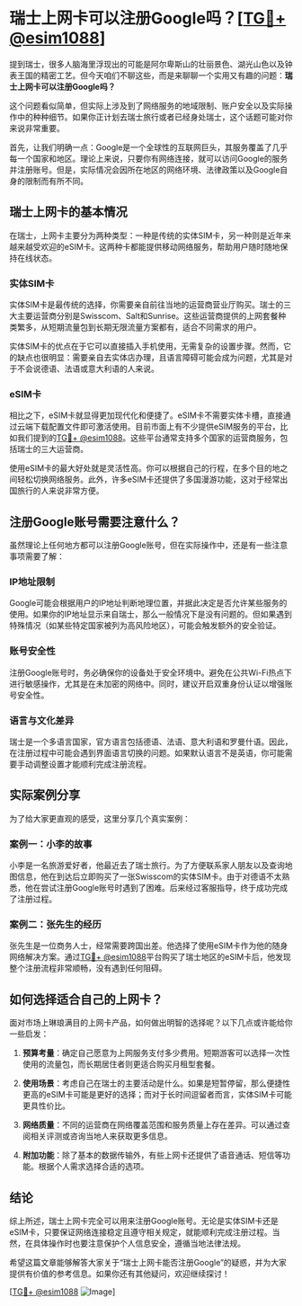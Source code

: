 # 瑞士上网卡可以注册Google吗？[[TG💪+ @esim1088](https://t.me/s/esim1088)]

提到瑞士，很多人脑海里浮现出的可能是阿尔卑斯山的壮丽景色、湖光山色以及钟表王国的精密工艺。但今天咱们不聊这些，而是来聊聊一个实用又有趣的问题：**瑞士上网卡可以注册Google吗？**

这个问题看似简单，但实际上涉及到了网络服务的地域限制、账户安全以及实际操作中的种种细节。如果你正计划去瑞士旅行或者已经身处瑞士，这个话题可能对你来说非常重要。

首先，让我们明确一点：Google是一个全球性的互联网巨头，其服务覆盖了几乎每一个国家和地区。理论上来说，只要你有网络连接，就可以访问Google的服务并注册账号。但是，实际情况会因所在地区的网络环境、法律政策以及Google自身的限制而有所不同。

## 瑞士上网卡的基本情况

在瑞士，上网卡主要分为两种类型：一种是传统的实体SIM卡，另一种则是近年来越来越受欢迎的eSIM卡。这两种卡都能提供移动网络服务，帮助用户随时随地保持在线状态。

### 实体SIM卡

实体SIM卡是最传统的选择，你需要亲自前往当地的运营商营业厅购买。瑞士的三大主要运营商分别是Swisscom、Salt和Sunrise。这些运营商提供的上网套餐种类繁多，从短期流量包到长期无限流量方案都有，适合不同需求的用户。

实体SIM卡的优点在于它可以直接插入手机使用，无需复杂的设置步骤。然而，它的缺点也很明显：需要亲自去实体店办理，且语言障碍可能会成为问题，尤其是对于不会说德语、法语或意大利语的人来说。

### eSIM卡

相比之下，eSIM卡就显得更加现代化和便捷了。eSIM卡不需要实体卡槽，直接通过云端下载配置文件即可激活使用。目前市面上有不少提供eSIM服务的平台，比如我们提到的[TG💪+ @esim1088](https://t.me/s/esim1088)。这些平台通常支持多个国家的运营商服务，包括瑞士的三大运营商。

使用eSIM卡的最大好处就是灵活性高。你可以根据自己的行程，在多个目的地之间轻松切换网络服务。此外，许多eSIM卡还提供了多国漫游功能，这对于经常出国旅行的人来说非常方便。

## 注册Google账号需要注意什么？

虽然理论上任何地方都可以注册Google账号，但在实际操作中，还是有一些注意事项需要了解：

### IP地址限制

Google可能会根据用户的IP地址判断地理位置，并据此决定是否允许某些服务的使用。如果你的IP地址显示来自瑞士，那么一般情况下是没有问题的。但如果遇到特殊情况（如某些特定国家被列为高风险地区），可能会触发额外的安全验证。

### 账号安全性

注册Google账号时，务必确保你的设备处于安全环境中。避免在公共Wi-Fi热点下进行敏感操作，尤其是在未加密的网络中。同时，建议开启双重身份认证以增强账号安全性。

### 语言与文化差异

瑞士是一个多语言国家，官方语言包括德语、法语、意大利语和罗曼什语。因此，在注册过程中可能会遇到界面语言切换的问题。如果默认语言不是英语，你可能需要手动调整设置才能顺利完成注册流程。

## 实际案例分享

为了给大家更直观的感受，这里分享几个真实案例：

### 案例一：小李的故事

小李是一名旅游爱好者，他最近去了瑞士旅行。为了方便联系家人朋友以及查询地图信息，他在到达后立即购买了一张Swisscom的实体SIM卡。由于对德语不太熟悉，他在尝试注册Google账号时遇到了困难。后来经过客服指导，终于成功完成了注册过程。

### 案例二：张先生的经历

张先生是一位商务人士，经常需要跨国出差。他选择了使用eSIM卡作为他的随身网络解决方案。通过[TG💪+ @esim1088](https://t.me/s/esim1088)平台购买了瑞士地区的eSIM卡后，他发现整个注册流程非常顺畅，没有遇到任何阻碍。

## 如何选择适合自己的上网卡？

面对市场上琳琅满目的上网卡产品，如何做出明智的选择呢？以下几点或许能给你一些启发：

1. **预算考量**：确定自己愿意为上网服务支付多少费用。短期游客可以选择一次性使用的流量包，而长期居住者则更适合购买月租型套餐。
   
2. **使用场景**：考虑自己在瑞士的主要活动是什么。如果是短暂停留，那么便捷性更高的eSIM卡可能是更好的选择；而对于长时间逗留者而言，实体SIM卡可能更具性价比。

3. **网络质量**：不同的运营商在网络覆盖范围和服务质量上存在差异。可以通过查阅相关评测或咨询当地人来获取更多信息。

4. **附加功能**：除了基本的数据传输外，有些上网卡还提供了语音通话、短信等功能。根据个人需求选择合适的选项。

## 结论

综上所述，瑞士上网卡完全可以用来注册Google账号。无论是实体SIM卡还是eSIM卡，只要保证网络连接稳定且遵守相关规定，就能顺利完成注册过程。当然，在具体操作时也要注意保护个人信息安全，遵循当地法律法规。

希望这篇文章能够解答大家关于“瑞士上网卡能否注册Google”的疑惑，并为大家提供有价值的参考信息。如果你还有其他疑问，欢迎继续探讨！

[[TG💪+ @esim1088](https://t.me/s/esim1088) ![Image](https://i.postimg.cc/4NQfJmqS/Snipaste-2025-05-13-00-14-12.png)]